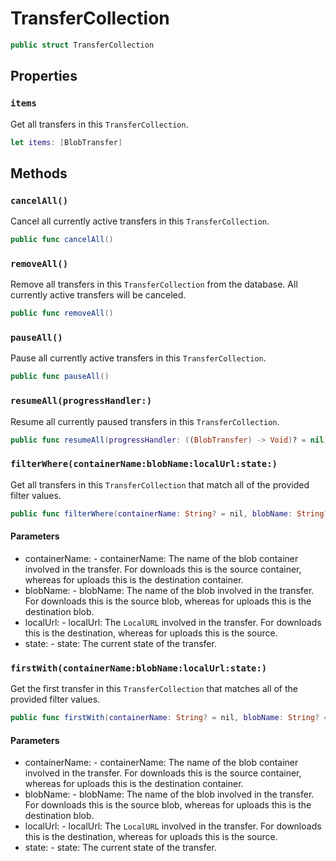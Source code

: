 # TransferCollection

``` swift
public struct TransferCollection
```

## Properties

### `items`

Get all transfers in this `TransferCollection`.

``` swift
let items:​ [BlobTransfer]
```

## Methods

### `cancelAll()`

Cancel all currently active transfers in this `TransferCollection`.

``` swift
public func cancelAll()
```

### `removeAll()`

Remove all transfers in this `TransferCollection` from the database. All currently active transfers will be
canceled.

``` swift
public func removeAll()
```

### `pauseAll()`

Pause all currently active transfers in this `TransferCollection`.

``` swift
public func pauseAll()
```

### `resumeAll(progressHandler:​)`

Resume all currently paused transfers in this `TransferCollection`.

``` swift
public func resumeAll(progressHandler:​ ((BlobTransfer) -> Void)? = nil)
```

### `filterWhere(containerName:​blobName:​localUrl:​state:​)`

Get all transfers in this `TransferCollection` that match all of the provided filter values.

``` swift
public func filterWhere(containerName:​ String? = nil, blobName:​ String? = nil, localUrl:​ LocalURL? = nil, state:​ TransferState? = nil) -> TransferCollection
```

#### Parameters

  - containerName:​ - containerName:​ The name of the blob container involved in the transfer. For downloads this is the source container, whereas for uploads this is the destination container.
  - blobName:​ - blobName:​ The name of the blob involved in the transfer. For downloads this is the source blob, whereas for uploads this is the destination blob.
  - localUrl:​ - localUrl:​ The `LocalURL` involved in the transfer. For downloads this is the destination, whereas for uploads this is the source.
  - state:​ - state:​ The current state of the transfer.

### `firstWith(containerName:​blobName:​localUrl:​state:​)`

Get the first transfer in this `TransferCollection` that matches all of the provided filter values.

``` swift
public func firstWith(containerName:​ String? = nil, blobName:​ String? = nil, localUrl:​ LocalURL? = nil, state:​ TransferState? = nil) -> BlobTransfer?
```

#### Parameters

  - containerName:​ - containerName:​ The name of the blob container involved in the transfer. For downloads this is the source container, whereas for uploads this is the destination container.
  - blobName:​ - blobName:​ The name of the blob involved in the transfer. For downloads this is the source blob, whereas for uploads this is the destination blob.
  - localUrl:​ - localUrl:​ The `LocalURL` involved in the transfer. For downloads this is the destination, whereas for uploads this is the source.
  - state:​ - state:​ The current state of the transfer.
